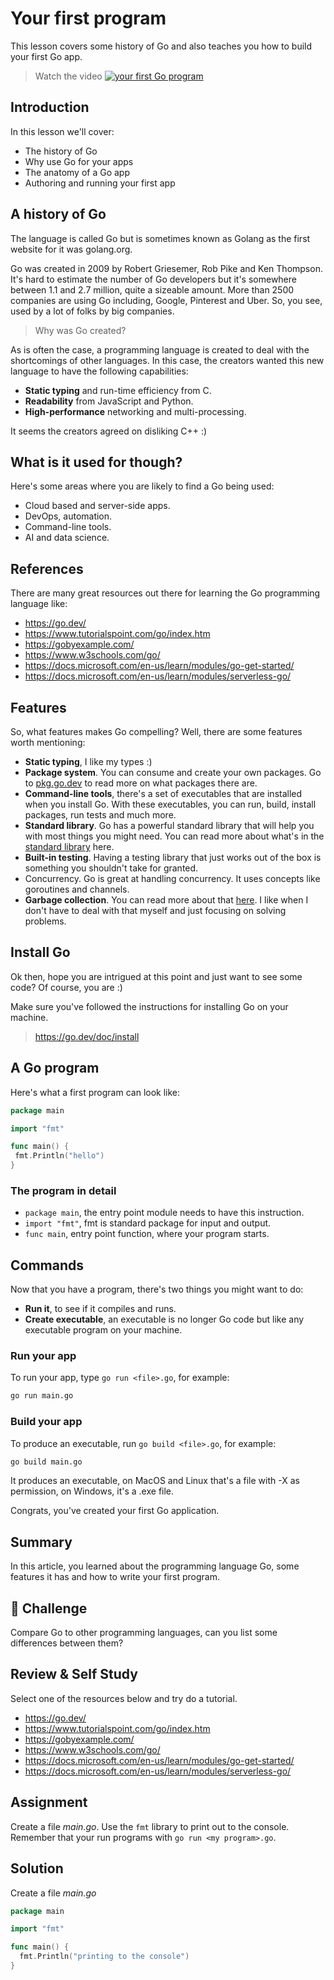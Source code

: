 # Your first program

This lesson covers some history of Go and also teaches you how to build your first Go app.

> Watch the video
> [![your first Go program](https://img.youtube.com/vi/1825FjiewWs/0.jpg)](https://www.youtube.com/watch?v=1825FjiewWs)

## Introduction

In this lesson we'll cover:

- The history of Go
- Why use Go for your apps
- The anatomy of a Go app
- Authoring and running your first app

## A history of Go

The language is called Go but is sometimes known as Golang as the first website for it was golang.org.

Go was created in 2009 by Robert Griesemer, Rob Pike and Ken Thompson. It's hard to estimate the number of Go developers but it's somewhere between 1.1 and 2.7 million, quite a sizeable amount. More than 2500 companies are using Go including, Google, Pinterest and Uber. So, you see, used by a lot of folks by big companies.

> Why was Go created?

As is often the case, a programming language is created to deal with the shortcomings of other languages. In this case, the creators wanted this new language to have the following capabilities:

- **Static typing** and run-time efficiency from C.
- **Readability** from JavaScript and Python.
- **High-performance** networking and multi-processing.

It seems the creators agreed on disliking C++ :)

## What is it used for though?

Here's some areas where you are likely to find a Go being used:

- Cloud based and server-side apps.
- DevOps, automation.
- Command-line tools.
- AI and data science.

## References

There are many great resources out there for learning the Go programming language like:

- <https://go.dev/>
- <https://www.tutorialspoint.com/go/index.htm>
- <https://gobyexample.com/>
- <https://www.w3schools.com/go/>
- <https://docs.microsoft.com/en-us/learn/modules/go-get-started/>
- <https://docs.microsoft.com/en-us/learn/modules/serverless-go/>

## Features

So, what features makes Go compelling? Well, there are some features worth mentioning:

- **Static typing**, I like my types :)
- **Package system**. You can consume and create your own packages. Go to [pkg.go.dev](https://pkg.go.dev/) to read more on what packages there are.
- **Command-line tools**, there's a set of executables that are installed when you install Go. With these executables, you can run, build, install packages, run tests and much more.
- **Standard library**. Go has a powerful standard library that will help you with most things you might need. You can read more about what's in the [standard library](https://pkg.go.dev/std) here.
- **Built-in testing**. Having a testing library that just works out of the box is something you shouldn't take for granted.
- Concurrency. Go is great at handling concurrency. It uses concepts like goroutines and channels.
- **Garbage collection**. You can read more about that [here](https://medium.com/safetycultureengineering/an-overview-of-memory-management-in-go-9a72ec7c76a8#:~:text=Go%20has%20all%20goroutines%20reach,the%20collector%20to%20run%20simultaneously). I like when I don't have to deal with that myself and just focusing on solving problems.

## Install Go

Ok then, hope you are intrigued at this point and just want to see some code? Of course, you are :)

Make sure you've followed the instructions for installing Go on your machine.

> <https://go.dev/doc/install>

## A Go program

Here's what a first program can look like:

```go
package main

import "fmt"

func main() {
 fmt.Println("hello")
}
```

### The program in detail

- `package main`, the entry point module needs to have this instruction.
- `import "fmt"`, fmt is standard package for input and output.
- `func main`, entry point function, where your program starts.

## Commands

Now that you have a program, there's two things you might want to do:

- **Run it**, to see if it compiles and runs.
- **Create executable**, an executable is no longer Go code but like any executable program on your machine.

### Run your app

To run your app, type `go run <file>.go`, for example:

```bash
go run main.go
```

### Build your app

To produce an executable, run `go build <file>.go`, for example:

```bash
go build main.go
```

It produces an executable, on MacOS and Linux that's a file with -X as permission, on Windows, it's a .exe file.

Congrats, you've created your first Go application.

## Summary

In this article, you learned about the programming language Go, some features it has and how to write your first program.

## 🚀 Challenge

Compare Go to other programming languages, can you list some differences between them?

## Review & Self Study

Select one of the resources below and try do a tutorial.

- <https://go.dev/>
- <https://www.tutorialspoint.com/go/index.htm>
- <https://gobyexample.com/>
- <https://www.w3schools.com/go/>
- <https://docs.microsoft.com/en-us/learn/modules/go-get-started/>
- <https://docs.microsoft.com/en-us/learn/modules/serverless-go/>

## Assignment

Create a file *main.go*. Use the `fmt` library to print out to the console. Remember that your run programs with `go run <my program>.go`.

## Solution

Create a file *main.go*

```go
package main

import "fmt"

func main() {
  fmt.Println("printing to the console")
}
```
